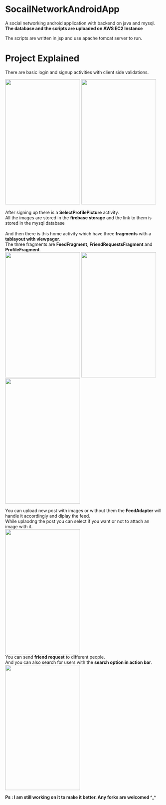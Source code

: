 # SocailNetworkAndroidApp
A social networking android application with backend on java and mysql.
**The database and the scripts are uploaded on AWS EC2 Instance**

The scripts are written in jsp and use apache tomcat server to run.

# Project Explained
There are basic login and signup activities with client side validations.
<p><img src="https://github.com/shivamvk/SocailNetworkAndroidApp/blob/master/images/Screenshot_20180704-154804.jpg" height="400px" width="240px">
<img src="https://github.com/shivamvk/SocailNetworkAndroidApp/blob/master/images/Screenshot_20180704-154812.jpg" height="400px" width="240px"></p>

After signing up there is a **SelectProfilePicture** activity.<br>
All the images are stored in the **firebase storage** and the link to them is stored in the mysql database<br><br>
And then there is this home activity which have three **fragments** with a **tablayout with viewpager**.<br>
The three fragments are **FeedFragment**, **FriendRequestsFragment** and **ProfileFragment**.
<br>
<img src="https://github.com/shivamvk/SocailNetworkAndroidApp/blob/master/images/Screenshot_20180704-154836.jpg" height="400px" width="240px">
<img src="https://github.com/shivamvk/SocailNetworkAndroidApp/blob/master/images/Screenshot_20180704-154845.jpg" height="400px" width="240px">
<img src="https://github.com/shivamvk/SocailNetworkAndroidApp/blob/master/images/Screenshot_20180704-154851.jpg" height="400px" width="240px">

You can upload new post with images or without them the **FeedAdapter** will handle it accordingly and diplay the feed.<br>
While uplaodng the post you can select if you want or not to attach an image with it.<br>
<img src="https://github.com/shivamvk/SocailNetworkAndroidApp/blob/master/images/Screenshot_20180704-161537.jpg" height="400px" width="240px"><br>
You can send **friend request** to different people.<br>
And you can also search for users with the **search option in action bar**.<br>
<img src="https://github.com/shivamvk/SocailNetworkAndroidApp/blob/master/images/Screenshot_20180704-154903.jpg" height="400px" width="240px">

**Ps : I am still working on it to make it better. Any forks are welcomed  ^_^**
